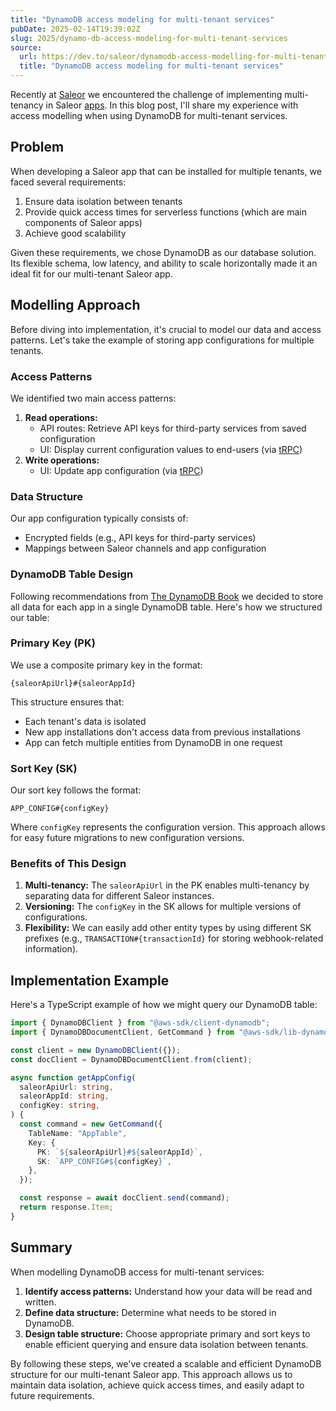 ```yaml
---
title: "DynamoDB access modeling for multi-tenant services"
pubDate: 2025-02-14T19:39:02Z
slug: 2025/dynamo-db-access-modeling-for-multi-tenant-services
source:
  url: https://dev.to/saleor/dynamodb-access-modelling-for-multi-tenant-services-1i3k
  title: "DynamoDB access modeling for multi-tenant services"
---
```


Recently at [Saleor](https://saleor.io/) we encountered the challenge of implementing multi-tenancy in Saleor [apps](https://docs.saleor.io/developer/app-store/overview). In this blog post, I'll share my experience with access modelling when using DynamoDB for multi-tenant services.

## Problem

When developing a Saleor app that can be installed for multiple tenants, we faced several requirements:

1. Ensure data isolation between tenants
2. Provide quick access times for serverless functions (which are main components of Saleor apps)
3. Achieve good scalability

Given these requirements, we chose DynamoDB as our database solution. Its flexible schema, low latency, and ability to scale horizontally made it an ideal fit for our multi-tenant Saleor app.

## Modelling Approach

Before diving into implementation, it's crucial to model our data and access patterns. Let's take the example of storing app configurations for multiple tenants.

### Access Patterns

We identified two main access patterns:

1. **Read operations:**
   - API routes: Retrieve API keys for third-party services from saved configuration
   - UI: Display current configuration values to end-users (via [tRPC](https://trpc.io/))
2. **Write operations:**
   - UI: Update app configuration (via [tRPC](https://trpc.io/))

### Data Structure

Our app configuration typically consists of:

- Encrypted fields (e.g., API keys for third-party services)
- Mappings between Saleor channels and app configuration

### DynamoDB Table Design

Following recommendations from [The DynamoDB Book](https://www.dynamodbbook.com/) we decided to store all data for each app in a single DynamoDB table. Here's how we structured our table:

### Primary Key (PK)

We use a composite primary key in the format:

```
{saleorApiUrl}#{saleorAppId}
```

This structure ensures that:

- Each tenant's data is isolated
- New app installations don't access data from previous installations
- App can fetch multiple entities from DynamoDB in one request

### Sort Key (SK)

Our sort key follows the format:

```
APP_CONFIG#{configKey}
```

Where `configKey` represents the configuration version. This approach allows for easy future migrations to new configuration versions.

### Benefits of This Design

1. **Multi-tenancy:** The `saleorApiUrl` in the PK enables multi-tenancy by separating data for different Saleor instances.
2. **Versioning:** The `configKey` in the SK allows for multiple versions of configurations.
3. **Flexibility:** We can easily add other entity types by using different SK prefixes (e.g., `TRANSACTION#{transactionId}` for storing webhook-related information).

## Implementation Example

Here's a TypeScript example of how we might query our DynamoDB table:

```ts
import { DynamoDBClient } from "@aws-sdk/client-dynamodb";
import { DynamoDBDocumentClient, GetCommand } from "@aws-sdk/lib-dynamodb";

const client = new DynamoDBClient({});
const docClient = DynamoDBDocumentClient.from(client);

async function getAppConfig(
  saleorApiUrl: string,
  saleorAppId: string,
  configKey: string,
) {
  const command = new GetCommand({
    TableName: "AppTable",
    Key: {
      PK: `${saleorApiUrl}#${saleorAppId}`,
      SK: `APP_CONFIG#${configKey}`,
    },
  });

  const response = await docClient.send(command);
  return response.Item;
}
```

## Summary

When modelling DynamoDB access for multi-tenant services:

1. **Identify access patterns:** Understand how your data will be read and written.
2. **Define data structure:** Determine what needs to be stored in DynamoDB.
3. **Design table structure:** Choose appropriate primary and sort keys to enable efficient querying and ensure data isolation between tenants.

By following these steps, we've created a scalable and efficient DynamoDB structure for our multi-tenant Saleor app. This approach allows us to maintain data isolation, achieve quick access times, and easily adapt to future requirements.
